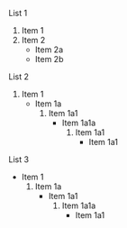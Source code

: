 List 1

1. Item 1
1. Item 2
	- Item 2a
	- Item 2b

List 2

1. Item 1
	- Item 1a
		1. Item 1a1
			- Item 1a1a
				1. Item 1a1
					- Item 1a1

List 3

- Item 1
	1. Item 1a
		- Item 1a1
			1. Item 1a1a
				- Item 1a1

